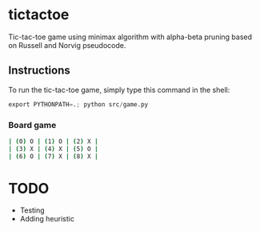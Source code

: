 # tictactoe
Tic-tac-toe game using minimax algorithm with alpha-beta pruning based on Russell and Norvig pseudocode.

## Instructions
To run the tic-tac-toe game, simply type this command in the shell:

```python
export PYTHONPATH=.; python src/game.py
```

### Board game

```bash
| (0) O | (1) O | (2) X |
| (3) X | (4) X | (5) O |
| (6) O | (7) X | (8) X |
```

# TODO
- Testing
- Adding heuristic
